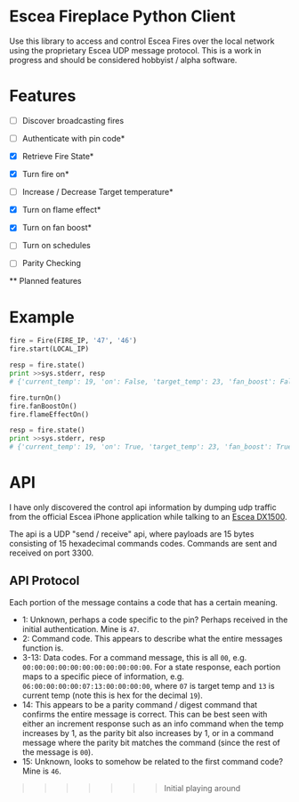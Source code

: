 # Escea Fireplace Python Client

Use this library to access and control Escea Fires over the local network using the proprietary Escea UDP message protocol. This is a work in progress and should be considered hobbyist / alpha software.

# Features

- [ ] Discover broadcasting fires
- [ ] Authenticate with pin code*
- [x] Retrieve Fire State*
- [x] Turn fire on*
- [ ] Increase / Decrease Target temperature*
- [x] Turn on flame effect*
- [x] Turn on fan boost*
- [ ] Turn on schedules
- [ ] Parity Checking


** Planned features

# Example

```py
fire = Fire(FIRE_IP, '47', '46')
fire.start(LOCAL_IP)

resp = fire.state()
print >>sys.stderr, resp
# {'current_temp': 19, 'on': False, 'target_temp': 23, 'fan_boost': False, 'flame_effect': False}

fire.turnOn()
fire.fanBoostOn()
fire.flameEffectOn()

resp = fire.state()
print >>sys.stderr, resp
# {'current_temp': 19, 'on': True, 'target_temp': 23, 'fan_boost': True, 'flame_effect': True}

  ```

# API

I have only discovered the control api information by dumping udp traffic from the official Escea iPhone application while talking to an [Escea DX1500](http://www.escea.com/nz/fireplaces/indoor-fireplaces/dx-series/dx1500/).

The api is a UDP "send / receive" api, where payloads are 15 bytes consisting of 15 hexadecimal commands codes. Commands are sent and received on port 3300.

## API Protocol

Each portion of the message contains a code that has a certain meaning.

* 1: Unknown, perhaps a code specific to the pin? Perhaps received in the initial authentication. Mine is `47`.
* 2: Command code. This appears to describe what the entire messages function is.
* 3-13: Data codes. For a command message, this is all `00`, e.g. `00:00:00:00:00:00:00:00:00:00:00`. For a state response, each portion maps to a specific piece of information, e.g. `06:00:00:00:00:07:13:00:00:00:00`, where `07` is target temp and `13` is current temp (note this is hex for the decimal `19`).
* 14: This appears to be a parity command / digest command that confirms the entire message is correct. This can be best seen with either an increment response such as an info command when the temp increases by 1, as the parity bit also increases by 1, or in a command message where the parity bit matches the command (since the rest of the message is `00`).
* 15: Unknown, looks to somehow be related to the first command code? Mine is `46`.
>>>>>>> Initial playing around
